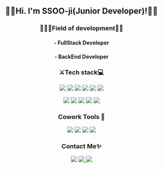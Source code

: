 
<h2 align="center">🙋🏻‍Hi. I'm SSOO-ji(Junior Developer)!👋🏻</h2>

  <h3 align="center"><striog>🕵🏻‍♀️Field of development👧🏻</strog></h3>
  <h4 align="center"> - FullStack Developer</h4>
  <h4 align="center"> - BackEnd Developer</h4>

    

<h3 align="center">⚔Tech stack💻</h3>
<p align="center">
    <img src="https://img.shields.io/badge/java-%23ED8B00.svg?style=flat-square&logo=java&logoColor=white">
    <img src="https://img.shields.io/badge/Spring-white?style=flat-square&logo=Spring&logoColor=white&color=6DB33F">
    <img src="https://img.shields.io/badge/Spring Boot-6DB33F?style=flat-square&logo=Spring Boot&logoColor=white">
	  <img src="https://img.shields.io/badge/oracle-F80000?style=flat-square&logo=oracle&logoColor=white">
	  <img src="https://img.shields.io/badge/mysql-4479A1?style=flat-square&logo=mysql&logoColor=white">
    <img src="https://img.shields.io/badge/aws-232F3E?style=flat-square&logo=aws&logoColor=white">
</p>
<p align="center">
	<img src="https://img.shields.io/badge/html-E34F26?style=flat-square&logo=html5&logoColor=white"> 
	<img src="https://img.shields.io/badge/css-1572B6?stylestyle=flat-square&logo=css3&logoColor=white">
        <img src=https://img.shields.io/badge/jquery-%230769AD.svg?style=flat-square&logo=jquery&logoColor="white">
	<img src="https://img.shields.io/badge/javascript-%23323330.svg?style=flat-square&logo=javascript&logoColor=%23F7DF1E"> 		
  <img src="https://img.shields.io/badge/bootstrap-7952B3?style=flat-square&logo=bootstrap&logoColor=white">
</p>

<h3 align="center"> Cowork Tools 🥇</h3>
<p align="center">
	<img src="https://img.shields.io/badge/Github-181717?style=flat-square&logo=Github&logoColor=white"> 
	<img src="https://img.shields.io/badge/Trello-0052CC?style=flat-square&logo=Trello&logoColor=white"> 
	<img src=https://img.shields.io/badge/Adobe%20XD-470137?style=flat-square&logo=Adobe%20XD&logoColor="#FF61F6">
	<img src=https://img.shields.io/badge/Adobe%20Creative%20Cloud-DA1F26.svg?style=flat-square&logo=Adobe%20Creative%20Cloud&logoColor="white">

</p>

<h3 align="center">Contact Me✨</h3>
<p align="center">
        <img src="https://img.shields.io/badge/Gmail-d14836?style=flat-square&logo=Gmail&logoColor=white&link=mailto:gunkim.dev@gmail.com">
    </a>
    <a href="https://valley-bladder-6f1.notion.site/ddcf129db31b4545bfeb6bd845513076">
        <img src="http://img.shields.io/badge/-portfolio-black?style=flat-square&logo=Notion&link=https://valley-bladder-6f1.notion.site/ddcf129db31b4545bfeb6bd845513076/">
    </a>
    <a href="https://fakegrowthup.tistory.com/">
        <img src="http://img.shields.io/badge/-Tech%20Blog-655ced?style=flat-square&logo=Tstory&link=https://fakegrowthup.tistory.com/">
    </a>  
</p>
<br>
